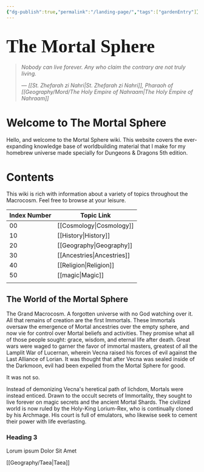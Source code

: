 ```yaml
---
{"dg-publish":true,"permalink":"/landing-page/","tags":["gardenEntry"]}
---
```


# <span style="font-family: 'Cinzel Decorative';font-size: 36pt">The Mortal Sphere</span>
>
>*Nobody can live forever. Any who claim the contrary are not truly living.*
>
 >— *[[St. Zhefarah zi Nahri\|St. Zhefarah zi Nahri]], Pharaoh of [[Geography/Mord/The Holy Empire of Nahraam\|The Holy Empire of Nahraam]]*
 >
# Welcome to The Mortal Sphere
Hello, and welcome to the Mortal Sphere wiki. This website covers the ever-expanding knowledge base of worldbuilding material that I make for my homebrew universe made specially for Dungeons & Dragons 5th edition. 
# Contents
This wiki is rich with information about a variety of topics throughout the Macrocosm. Feel free to browse at your leisure.

| Index Number | Topic Link     |
| ------------ | -------------- |
| 00           | [[Cosmology\|Cosmology]]  |
| 10           | [[History\|History]]    |
| 20           | [[Geography\|Geography]]  |
| 30           | [[Ancestries\|Ancestries]] |
| 40           | [[Religion\|Religion]]   |
| 50           | [[magic\|Magic]]      |
|              |                |

## The World of the Mortal Sphere
The Grand Macrocosm. A forgotten universe with no God watching over it. All that remains of creation are the first Immortals. These Immortals oversaw the emergence of Mortal ancestries over the empty sphere, and now vie for control over Mortal beliefs and activities. They promise what all of those people sought: grace, wisdom, and eternal life after death. Great wars were waged to garner the favor of immortal masters, greatest of all the Lamplit War of Lucernan, wherein Vecna raised his forces of evil against the Last Alliance of Lorian. It was thought that after Vecna was sealed inside of the Darkmoon, evil had been expelled from the Mortal Sphere for good.

It was not so.

Instead of demonizing Vecna's heretical path of lichdom, Mortals were instead enticed. Drawn to the occult secrets of Immortality, they sought to live forever on magic secrets and the ancient Mortal Shards. The civilized world is now ruled by the Holy-King Lorium-Rex, who is continually cloned by his Archmage. His court is full of emulators, who likewise seek to cement their power with life everlasting. 



### Heading 3
Lorum ipsum Dolor Sit Amet

[[Geography/Taea\|Taea]]